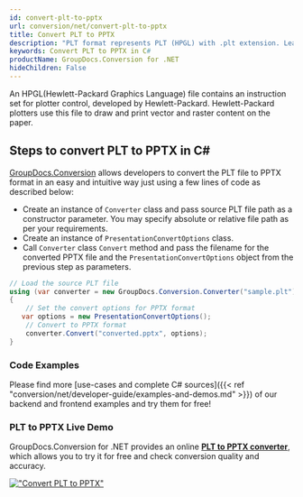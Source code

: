 ```yaml
---
id: convert-plt-to-pptx
url: conversion/net/convert-plt-to-pptx
title: Convert PLT to PPTX
description: "PLT format represents PLT (HPGL) with .plt extension. Learn how to convert PLT to PPTX file programmatically in C# language using GroupDocs.Conversion for .NET library."
keywords: Convert PLT to PPTX in C#
productName: GroupDocs.Conversion for .NET
hideChildren: False
---
```


An HPGL(Hewlett-Packard Graphics Language) file contains an instruction set for plotter control, developed by Hewlett-Packard. Hewlett-Packard plotters use this file to draw and print vector and raster content on the paper.

## Steps to convert PLT to PPTX in C#

[GroupDocs.Conversion](https://products.groupdocs.com/conversion/net) allows developers to convert the PLT file to PPTX format in an easy and intuitive way just using a few lines of code as described below:

* Create an instance of `Converter` class and pass source PLT file path as a constructor parameter. You may specify absolute or relative file path as per your requirements. 
* Create an instance of `PresentationConvertOptions` class.
* Call `Converter` class `Convert` method and pass the filename for the converted PPTX file and the `PresentationConvertOptions` object from the previous step as parameters.

```csharp
// Load the source PLT file
using (var converter = new GroupDocs.Conversion.Converter("sample.plt"))
{
    // Set the convert options for PPTX format
   var options = new PresentationConvertOptions();
    // Convert to PPTX format
    converter.Convert("converted.pptx", options);
}
```

### Code Examples

Please find more [use-cases and complete C# sources]({{< ref "conversion/net/developer-guide/examples-and-demos.md" >}}) of our backend and frontend examples and try them for free!

### PLT to PPTX Live Demo

GroupDocs.Conversion for .NET provides an online [**PLT to PPTX converter**](https://products.groupdocs.app/conversion/plt-to-pptx), which allows you to try it for free and check conversion quality and accuracy.

[!["Convert PLT to PPTX"](conversion/net/images/convert-to-pptx/convert-plt-to-pptx.png)](https://products.groupdocs.app/conversion/plt-to-pptx)